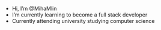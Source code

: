 - Hi, I’m @MihaMlin
- I’m currently learning to become a full stack developer
- Currently attending university studying computer science

<!---
MihaMlin/MihaMlin is a ✨ special ✨ repository because its `README.md` (this file) appears on your GitHub profile.
You can click the Preview link to take a look at your changes.
--->
